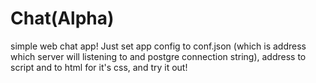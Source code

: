 # Chat(Alpha)
simple web chat app! Just set app config to conf.json (which is address which server will listening to and postgre connection string), address to script and to html for it's css, and try it out!
